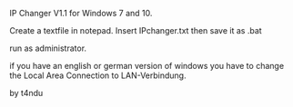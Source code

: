 IP Changer V1.1 for Windows 7 and 10.

Create a textfile in notepad.
Insert IPchanger.txt then save it as .bat

run as administrator.

if you have an english or german version of windows you have to change the 
Local Area Connection to LAN-Verbindung.


by t4ndu


